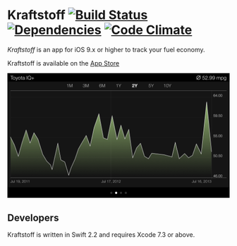 # Kraftstoff [![Build Status](https://img.shields.io/travis/IngmarStein/Kraftstoff.svg)](https://travis-ci.org/IngmarStein/Kraftstoff) [![Dependencies](https://img.shields.io/gemnasium/IngmarStein/Kraftstoff.svg)](https://gemnasium.com/IngmarStein/Kraftstoff) [![Code Climate](https://img.shields.io/codeclimate/github/IngmarStein/Kraftstoff.svg)](https://codeclimate.com/github/IngmarStein/Kraftstoff)

*Kraftstoff* is an app for iOS 9.x or higher to track your fuel economy.

Kraftstoff is available on the [App Store](https://itunes.apple.com/app/id471634654)

<img src="Artwork/Screenshot%20Graph.png" width="736" alt="Kraftstoff shows your fuel efficiency as a fancy graph">

## Developers

Kraftstoff is written in Swift 2.2 and requires Xcode 7.3 or above.
